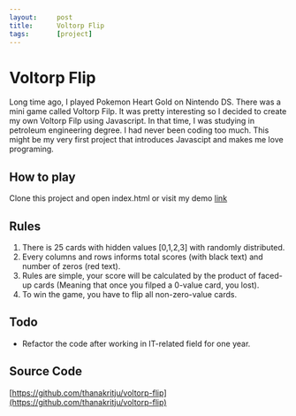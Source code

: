 ```yaml
---
layout:     post
title:      Voltorp Flip
tags:       [project]
---
```


# Voltorp Flip
Long time ago, I played Pokemon Heart Gold on Nintendo DS. There was a mini game called Voltorp Filp. It was pretty interesting so I decided to create my own Voltorp Filp using Javascript.
In that time, I was studying in petroleum engineering degree. I had never been coding too much. This might be my very first project that introduces Javascipt and makes me love programing.


## How to play
Clone this project and open index.html or visit my demo [link](https://thanakritju.github.io/voltorp-flip)

## Rules
1. There is 25 cards with hidden values [0,1,2,3] with randomly distributed.
2. Every columns and rows informs total scores (with black text) and number of zeros (red text).
3. Rules are simple, your score will be calculated by the product of faced-up cards (Meaning that once you filped a 0-value card, you lost).
4. To win the game, you have to flip all non-zero-value cards.

## Todo
- Refactor the code after working in IT-related field for one year.

## Source Code
[https://github.com/thanakritju/voltorp-flip](https://github.com/thanakritju/voltorp-flip)